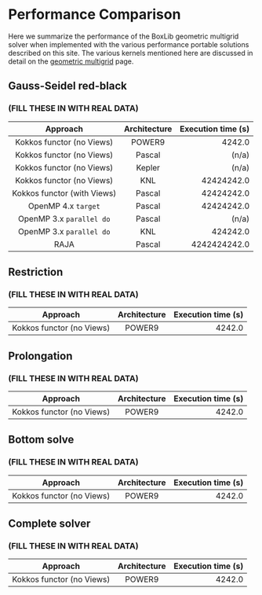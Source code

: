 # Performance Comparison

Here we summarize the performance of the BoxLib geometric multigrid solver when
implemented with the various performance portable solutions described on this
site. The various kernels mentioned here are discussed in detail on the
[geometric multigrid](./multigrid.md) page.

## Gauss-Seidel red-black
### (FILL THESE IN WITH REAL DATA)
| Approach | Architecture| Execution time (s) |
|:--------:|:-----:|------:|
| Kokkos functor (no Views) | POWER9 | 4242.0 |
| Kokkos functor (no Views) | Pascal | (n/a) |
| Kokkos functor (no Views) | Kepler | (n/a) |
| Kokkos functor (no Views) | KNL | 42424242.0 |
| Kokkos functor (with Views) | Pascal | 42424242.0 |
| OpenMP 4.x `target` | Pascal | 42424242.0|
| OpenMP 3.x `parallel do` | Pascal | (n/a) |
| OpenMP 3.x `parallel do` | KNL | 424242.0 |
| RAJA | Pascal | 4242424242.0|

## Restriction
### (FILL THESE IN WITH REAL DATA)
| Approach | Architecture| Execution time (s) |
|:--------:|:-----:|------:|
| Kokkos functor (no Views) | POWER9 | 4242.0 |

## Prolongation
### (FILL THESE IN WITH REAL DATA)
| Approach | Architecture| Execution time (s) |
|:--------:|:-----:|------:|
| Kokkos functor (no Views) | POWER9 | 4242.0 |

## Bottom solve
### (FILL THESE IN WITH REAL DATA)
| Approach | Architecture| Execution time (s) |
|:--------:|:-----:|------:|
| Kokkos functor (no Views) | POWER9 | 4242.0 |

## Complete solver
### (FILL THESE IN WITH REAL DATA)
| Approach | Architecture| Execution time (s) |
|:--------:|:-----:|------:|
| Kokkos functor (no Views) | POWER9 | 4242.0 |
